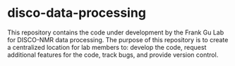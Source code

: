 # disco-data-processing
This repository contains the code under development by the Frank Gu Lab for DISCO-NMR data processing.
The purpose of this repository is to create a centralized location for lab members to: develop the code, request additional features for the code, track bugs, and provide version control. 
